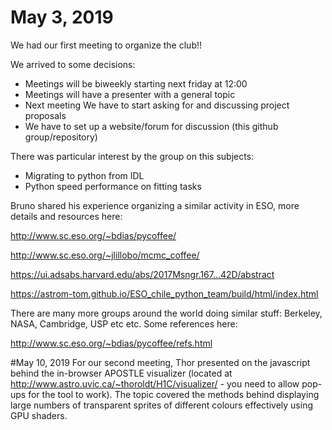 # May 3, 2019

We had our first meeting to organize the club!!

We arrived to some decisions:

 - Meetings will be biweekly starting next friday at 12:00
 - Meetings will have a presenter with a general topic
 - Next meeting We have to start asking for and discussing project proposals
 - We have to set up a website/forum for discussion (this github group/repository)
 
There was particular interest by the group on this subjects:

  - Migrating to python from IDL
  - Python speed performance on fitting tasks
  
Bruno shared his experience organizing a similar activity in ESO, more details and resources here:
  
  http://www.sc.eso.org/~bdias/pycoffee/

  http://www.sc.eso.org/~jlillobo/mcmc_coffee/

  https://ui.adsabs.harvard.edu/abs/2017Msngr.167...42D/abstract

  https://astrom-tom.github.io/ESO_chile_python_team/build/html/index.html

There are many more groups around the world doing similar stuff: Berkeley, NASA, Cambridge, USP etc etc. Some references here:

  http://www.sc.eso.org/~bdias/pycoffee/refs.html
  
  #May 10, 2019
  For our second meeting, Thor presented on the javascript behind the in-browser APOSTLE visualizer (located at http://www.astro.uvic.ca/~thoroldt/H1C/visualizer/ - you need to allow pop-ups for the tool to work). The topic covered the methods behind displaying large numbers of transparent sprites of different colours effectively using GPU shaders.
